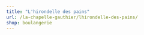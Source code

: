 ```yaml
---
title: "L'hirondelle des pains"
url: /la-chapelle-gauthier/lhirondelle-des-pains/
shop: boulangerie
---
```

